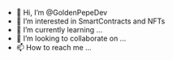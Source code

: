 - 👋 Hi, I’m @GoldenPepeDev
- 👀 I’m interested in SmartContracts and NFTs
- 🌱 I’m currently learning ...
- 💞️ I’m looking to collaborate on ...
- 📫 How to reach me ...

<!---
GoldenPepeDev/GoldenPepeDev is a ✨ special ✨ repository because its `README.md` (this file) appears on your GitHub profile.
You can click the Preview link to take a look at your changes.
--->
